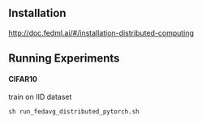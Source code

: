 ## Installation
http://doc.fedml.ai/#/installation-distributed-computing

## Running Experiments 

#### CIFAR10
train on IID dataset 
```
sh run_fedavg_distributed_pytorch.sh
```